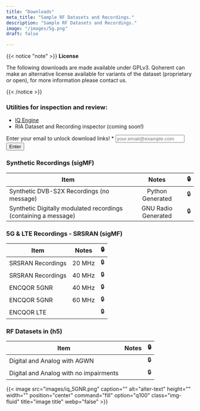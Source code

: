 ```yaml
---
title: "Downloads"
meta_title: "Sample RF Datasets and Recordings."
description: "Sample RF Datasets and Recordings."
image: "/images/5g.png"
draft: false

---
```


<!-- ## Custom RF Datasets for Model Training -->

{{< notice "note" >}}
**License**

The following downloads are made available under GPLv3. Qoherent can make an alternative license available for variants of the dataset (proprietary or open), for more information please contact us.

{{< /notice >}}

### Utilities for inspection and review:
- [IQ Engine](https://iqengine.org) 
- RIA Dataset and Recording inspector (coming soon!)

<!-- Just handles on submit and not on valid form submission will be changed later based on what contact page form does/what service it uses -->
<section class="section-md">
  <div class="container">
    <div class="row">
      <div class="md:col-10 lg:col-6 mx-auto">
        <!-- Change this to new qoherent form when made -->
        <form action="https://formspree.io/f/xdoqkevp" method="post" onsubmit=submitForm(event)>
          <div class="mb-6">
            <label for="email" class="form-label whitespace-nowrap">
              Enter your email to unlock download links! <span class="text-red-500">*</span>
            </label>
            <input
              id="email-download"
              name="email"
              class="form-input"
              placeholder="your.email@example.com"
              type="email" required />
          </div>
          <button type="submit" class="btn btn-primary">Enter</button>
        </form>
      </div>
    </div>
  </div>
</section>


### Synthetic Recordings (sigMF)
| Item        |      Notes      |  <span id="lock1">🔒</span> |
| ------------- | :-----------: | ----: |
| Synthetic DVB-S2X Recordings (no message)   | Python Generated | <span id="lock2">🔒</span> |
| Synthetic Digitally modulated recordings (containing a message)      |   GNU Radio Generated    |   <span id="lock12">🔒</span> |

### 5G & LTE Recordings - SRSRAN (sigMF)
| Item        |      Notes      |  <span id="lock3">🔒</span> |
| ------------- | :-----------: | ----: |
| SRSRAN Recordings     | 20 MHz | <span id="lock4">🔒</span> |
| SRSRAN Recordings     | 40 MHz | <span id="lock5">🔒</span> |
| ENCQOR 5GNR     | 40 MHz | <span id="lock6">🔒</span> |
| ENCQOR 5GNR     | 60 MHz | <span id="lock7">🔒</span> |
| ENCQOR LTE     |  | <span id="lock8">🔒</span> |

### RF Datasets in (h5)
| Item        |      Notes      |  <span id="lock9">🔒</span> |
| ------------- | :-----------: | ----: |
| Digital and Analog with AGWN      |  | <span id="lock10">🔒</span> |
| Digital and Analog with no impairments      |       |   <span id="lock11">🔒</span> |


<script>
  function submitForm(event) {
  // Adjust links as needed - Made the most sense this way since links will be different for each
  document.getElementById("lock1").innerHTML = '<a href="">Link</a>';
  document.getElementById("lock2").innerHTML = '<a href="">Link</a>';
  document.getElementById("lock3").innerHTML = '<a href="">Link</a>';
  document.getElementById("lock4").innerHTML = '<a href="">Link</a>';
  document.getElementById("lock5").innerHTML = '<a href="">Link</a>';
  document.getElementById("lock6").innerHTML = '<a href="">Link</a>';
  document.getElementById("lock7").innerHTML = '<a href="">Link</a>';
  document.getElementById("lock8").innerHTML = '<a href="">Link</a>';
  document.getElementById("lock9").innerHTML = '<a href="">Link</a>';
  document.getElementById("lock10").innerHTML = '<a href="">Link</a>';
  document.getElementById("lock11").innerHTML = '<a href="">Link</a>';
  document.getElementById("lock12").innerHTML = '<a href="">Link</a>'; // GNU Radio

  
    event.preventDefault(); 

    const formData = new FormData(event.target);
    // Change this to new qoherent form when made
    fetch('https://formspree.io/f/xpzvwqqb', {
      method: 'POST',
      body: formData,
      headers: {
        'Accept': 'application/json',
      },
    })
    .then(response => response.json())
    .then(data => {
      document.getElementById('email-download').value = '';
    })
    .catch(error => {
      console.error('Error submitting form:', error);
    });
  }

</script>




<!-- {{< slider dir="images/gallery" class="ml-0" webp="true" command="Fit" option="" zoomable="true" >}} -->
{{< image src="images/iq_5GNR.png" caption="" alt="alter-text" height="" width="" position="center" command="fill" option="q100" class="img-fluid" title="image title"  webp="false" >}}